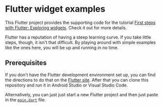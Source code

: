 # Flutter widget examples

This Flutter project provides the supporting code for the tutorial [First steps with Flutter: Exploring widgets](https://pusher.com/tutorials/flutter-widgets). Check it out for more details.

Flutter has a reputation of having a steep learning curve. If you take little steps, though, it isn't that difficult. By playing around with simple examples like the ones here, you will be up and running in no time.

## Prerequisites

If you don't have the Flutter development environment set up, you can find the directions to do that on the [Flutter site](https://flutter.io/docs/get-started/install). After that you can clone this repository and run it in Android Studio or Visual Studio Code.

Alternatively, you can just just start a new Flutter project and then just paste in the [`main.dart`](https://raw.githubusercontent.com/suragch/flutter_widget_examples/master/lib/main.dart) file.